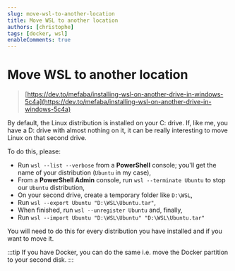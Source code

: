 ```yaml
---
slug: move-wsl-to-another-location
title: Move WSL to another location
authors: [christophe]
tags: [docker, wsl]
enableComments: true
---
```

# Move WSL to another location

> [https://dev.to/mefaba/installing-wsl-on-another-drive-in-windows-5c4a](https://dev.to/mefaba/installing-wsl-on-another-drive-in-windows-5c4a)

By default, the Linux distribution is installed on your C: drive. If, like me, you have a D: drive with almost nothing on it, it can be really interesting to move Linux on that second drive.

<!-- truncate -->

To do this, please:

* Run `wsl --list --verbose` from a **PowerShell** console; you'll get the name of your distribution (`Ubuntu` in my case),
* From a **PowerShell Admin** console, run `wsl --terminate Ubuntu` to stop our `Ubuntu` distribution,
* On your second drive, create a temporary folder like `D:\WSL`,
* Run `wsl --export Ubuntu "D:\WSL\Ubuntu.tar"`,
* When finished, run `wsl --unregister Ubuntu` and, finally,
* Run `wsl --import Ubuntu "D:\WSL\Ubuntu" "D:\WSL\Ubuntu.tar"`

You will need to do this for every distribution you have installed and if you want to move it.

:::tip
If you have Docker, you can do the same i.e. move the Docker partition to your second disk.
:::